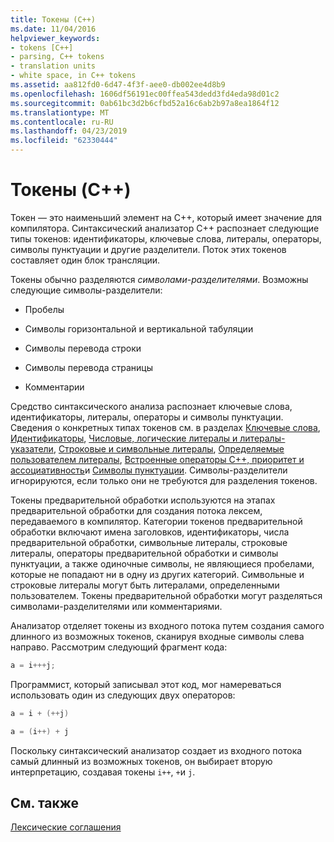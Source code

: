 ```yaml
---
title: Токены (C++)
ms.date: 11/04/2016
helpviewer_keywords:
- tokens [C++]
- parsing, C++ tokens
- translation units
- white space, in C++ tokens
ms.assetid: aa812fd0-6d47-4f3f-aee0-db002ee4d8b9
ms.openlocfilehash: 1606df56191ec00ffea543dedd3fd4eda98d01c2
ms.sourcegitcommit: 0ab61bc3d2b6cfbd52a16c6ab2b97a8ea1864f12
ms.translationtype: MT
ms.contentlocale: ru-RU
ms.lasthandoff: 04/23/2019
ms.locfileid: "62330444"
---
```

# <a name="tokens-c"></a>Токены (C++)

Токен — это наименьший элемент на C++, который имеет значение для компилятора. Синтаксический анализатор C++ распознает следующие типы токенов: идентификаторы, ключевые слова, литералы, операторы, символы пунктуации и другие разделители. Поток этих токенов составляет один блок трансляции.

Токены обычно разделяются *символами-разделителями*. Возможны следующие символы-разделители:

- Пробелы

- Символы горизонтальной и вертикальной табуляции

- Символы перевода строки

- Символы перевода страницы

- Комментарии

Средство синтаксического анализа распознает ключевые слова, идентификаторы, литералы, операторы и символы пунктуации. Сведения о конкретных типах токенов см. в разделах [Ключевые слова](../cpp/keywords-cpp.md), [Идентификаторы](../cpp/identifiers-cpp.md), [Числовые, логические литералы и литералы-указатели](../cpp/numeric-boolean-and-pointer-literals-cpp.md), [Строковые и символьные литералы](../cpp/string-and-character-literals-cpp.md), [Определяемые пользователем литералы](../cpp/user-defined-literals-cpp.md), [Встроенные операторы C++, приоритет и ассоциативность](../cpp/cpp-built-in-operators-precedence-and-associativity.md)и [Символы пунктуации](../cpp/punctuators-cpp.md). Символы-разделители игнорируются, если только они не требуются для разделения токенов.

Токены предварительной обработки используются на этапах предварительной обработки для создания потока лексем, передаваемого в компилятор. Категории токенов предварительной обработки включают имена заголовков, идентификаторы, числа предварительной обработки, символьные литералы, строковые литералы, операторы предварительной обработки и символы пунктуации, а также одиночные символы, не являющиеся пробелами, которые не попадают ни в одну из других категорий. Символьные и строковые литералы могут быть литералами, определенными пользователем. Токены предварительной обработки могут разделяться символами-разделителями или комментариями.

Анализатор отделяет токены из входного потока путем создания самого длинного из возможных токенов, сканируя входные символы слева направо. Рассмотрим следующий фрагмент кода:

```cpp
a = i+++j;
```

Программист, который записывал этот код, мог намереваться использовать один из следующих двух операторов:

```cpp
a = i + (++j)

a = (i++) + j
```

Поскольку синтаксический анализатор создает из входного потока самый длинный из возможных токенов, он выбирает вторую интерпретацию, создавая токены `i++`, `+`и `j`.

## <a name="see-also"></a>См. также

[Лексические соглашения](../cpp/lexical-conventions.md)